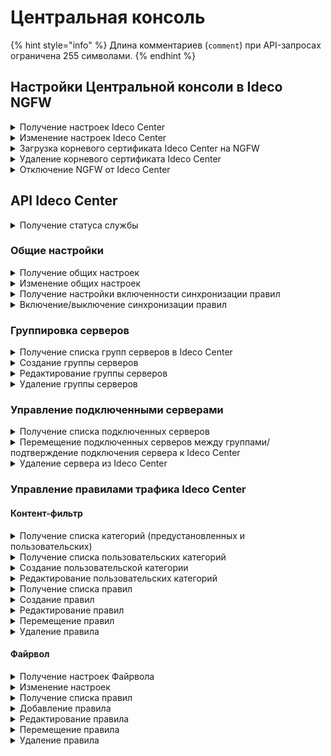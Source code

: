   # Центральная консоль

{% hint style="info" %}
Длина комментариев (`comment`) при API-запросах ограничена 255 символами.
{% endhint %}

## Настройки Центральной консоли в Ideco NGFW

<details>
<summary>Получение настроек Ideco Center</summary>

```
GET /central_console/settings
```

**Ответ на успешный запрос:**

```json5
{
    "cc_server": "string" | "null",
    "last_connect": "integer" | "null",
    "last_sync": "integer" | "null",
    "root_ca": "string" | "null"
}
```

* `cc_server` - доменное имя или IP-адрес центральной консоли;
* `last_connect` - timestamp последней успешной синхронизации данных;
* `last_sync` - timestamp;
* `root_ca` - корневой сертификат в формате PEM.

</details>

<details>
<summary>Изменение настроек Ideco Center</summary>

```
PATCH /central_console/settings
```

**Json-тело запроса:**

```json5
{
    "cc_server": "string" | "null"
}
```
</details>

<details>
<summary>Загрузка корневого сертификата Ideco Center на NGFW</summary>

```
POST /central_console/root_ca
```

В тело запроса поместите содержимое корневого сертификата, скачанного в Ideco Center. Для этого откройте сертификат в текстовом редакторе и скопируйте текст.

</details>

<details>
<summary>Удаление корневого сертификата Ideco Center</summary>

```
DELETE /central_console/root_ca
```

**Ответ на успешный запрос:** 200 OK

</details>

<details>
<summary>Отключение NGFW от Ideco Center</summary>

```
DELETE /central_console/settings
```

**Ответ на успешный запрос:** 200 OK

</details>

## API Ideco Center

<details>
<summary>Получение статуса службы</summary>

```
GET /servers/status
```

**Ответ на успешный запрос:**

```json5
{
    "name": "string",
    "status": "active | activating | deactivating | failed | inactive | reloading",
    "msg": ["string"]
}
```

* `name` - название службы;
* `status` - текущее состояние службы;
* `msg` - список строк, описывающих состояние службы.

</details>

### Общие настройки

<details>
<summary>Получение общих настроек</summary>

```
GET /servers/setting
```

**Ответ на успешный запрос:** 

```json5
{
    "domain": "string" | "null"
}
```

* `domain` - внешний адрес Ideco Center (IP-адрес или доменное имя).

</details>

<details>
<summary>Изменение общих настроек</summary>

```
PUT /servers/setting
```

**Json-тело запроса:**

```json5
{
    "domain": "string" | "null"
}
```

**Ответ на успешный запрос:** 200 OK

</details>

<details>
<summary>Получение настройки включенности синхронизации правил</summary>

```
GET /servers/state
```

**Ответ на успешный запрос:**

```json5
{
    "enabled": "boolean"
}
```

</details>

<details>
<summary>Включение/выключение синхронизации правил</summary>

```
PUT /servers/state
```

**Json-тело запроса:**

```json5
{
    "enabled": "boolean"
}
```

**Ответ на успешный запрос:** 200 OK

</details>

### Группировка серверов

<details>
<summary>Получение списка групп серверов в Ideco Center</summary>

```
GET /servers/groups
```

**Пример ответа на успешный запрос:**

```json5
[
    {
        "comment": "",
        "name": "Группа 1",
        "parent_id": "f3ffde22-a562-4f43-ac04-c40fcec6a88c",
        "id": "e37ec0bb-fc27-406f-bd24-d0e89200561d"
    },
    {
        "comment": "",
        "name": "Корневая группа",
        "parent_id": null,
        "id": "f3ffde22-a562-4f43-ac04-c40fcec6a88c"
    },
    ...
]
```

* `id` - идентификатор группы;
* `comment` - комментарий, может быть пустым;
* `name` - название группы серверов;
* `parent_id` - идентификатор родительской группы серверов.

</details>

<details>
<summary>Создание группы серверов</summary>

```
POST /servers/groups
```

**Json-тело запроса:**

```json5
{
    "comment": "string",
    "name": "string",
    "parent_id": "string"
}
```

* `name` - название группы;
* `parent_id` - идентификатор родительской группы (если группа входит в Корневую группу, идентификатор Корневой группы);
* `comment` - комментарий, может быть пустым.

**Ответ на успешный запрос:**

```json5
{
    "id": "string" // (идентификатор созданной группы)
}
```

</details>

<details>
<summary>Редактирование группы серверов</summary>

```
PATCH /servers/groups/<id группы серверов>
```

**Json-тело запроса:**

```json5
{
    "comment": "string",
    "name": "string",
    "parent_id": "string"
}
```

**Ответ на успешный запрос:** 200 OK

</details>

<details>
<summary>Удаление группы серверов</summary>

```
DELETE /servers/groups/<id группы серверов>
```

**Ответ на успешный запрос:** 200 OK

</details>

### Управление подключенными серверами

<details>
<summary>Получение списка подключенных серверов</summary>

```
GET /servers/servers
```

**Ответ на успешный запрос:**

```json5
[
    {
        "id": "string",
        "parent_id": "string",
        "version": {
          "major": "integer",
          "minor": "integer",
          "build": "integer",
          "timestamp": "integer",
          "vendor": "Ideco",
          "product": "UTM",
          "kind": "FSTEK" | "VPP" | "STANDARD" | "BPF",
          "release_type": "release" | "beta" | "devel"
    },
        "cl_tunnel_addr": "string",
        "title": "string",
        "approved": "bool",
        "last_sync": "int | null",
        "last_connect": "int",
        "utm_login_secret": "string",
        "comment": "string"
    },
    ...
]
```

* `id` - идентификатор сервера;
* `parent_id` - идентификатор группы, в которую входит сервер;
* `version` - версия сервера:
  * `major` - мажорный номер версии;
  * `minor` - минорный номер версии;
  * `build` - номер сборки;
  * `timestamp` - время выхода версии;
  * `vendor` - вендор ("Ideco");
  * `product` - код продукта;
  * `kind` - вид продукта;
  * `release_type` - тип релиза;
* `cl_tunnel_addr` - IPv6-адрес сервера внутри WireGuard-туннеля;
* `title` - название сервера;
* `approved` - флаг, означающий, подтверждено ли подключение сервера в Ideco Center;
* `last_sync` - timestamp последней успешной синхронизации данных;
* `last_connect` - timestamp последнего успешного подключения;
* `utm_login_secret` - секретное значение для отправки в URL авторизации Ideco Center в Ideco NGFW;
* `version_diff` - разница мажорных версий Ideco Center и NGFW. Если значение равно нулю - мажор одинаковый, больше нуля - версия Ideco Center выше, меньше нуля - версия NGFW выше.
* `comment` - комментарий, максимальная длина - 255 символов, может быть пустым.

</details>

<details>
<summary>Перемещение подключенных серверов между группами/подтверждение подключения сервера к Ideco Center</summary>

```
PATCH /servers/servers/<id сервера>
```

**Json-тело запроса:**

```json5
{
    "parent_id": "string",
    "approved": "boolean"
}
```

**Ответ на успешный запрос:** 200 OK

При добавлении нового сервера ему автоматически присваивается parent_id Корневой группы.

После подтверждения подключения сервера (установки approved=true) менять это свойство нельзя (для удаления сервера вызывается метод DELETE)

</details>

<details>
<summary>Удаление сервера из Ideco Center</summary>

```
DELETE /servers/servers/<id сервера>
```

**Ответ на успешный запрос:** 200 OK

</details>

### Управление правилами трафика Ideco Center

#### Контент-фильтр

<details>
<summary>Получение списка категорий (предустановленных и пользовательских)</summary>

```
GET /content-filter/categories
```

**Ответ на успешный запрос:**

```json5
[
    {
        "id": "string",
        "type": "string",
        "name": "string",
        "comment": "string"
    },
    ...
]
```

* `id` - номер категории в формате `users.id.1` или `extended.id.1`.
* `type` - тип категории:
  * `users` - пользовательские категории;
  * `extended` - расширенные категории (SkyDNS);
  * `files` - категории для файлов;
  * `special` - специальные предопределенные категории (Прямое обращение по IP, Все категоризированные запросы, Все некатегоризированные запросы, Все запросы).
  * `other` - остальные категории.
* `name` - имя категории (для отображения пользователю).
* `comment` - описание категории (для отображения пользователю).

</details>

<details>
<summary>Получение списка пользовательских категорий</summary>

```
GET /content-filter/users_categories
```

**Ответ на успешный запрос:**

```json5
[
    {
        "id": "string", // (номер категории, вида - users.id.1)
        "name": "string", // (название категории, не пустая строка)
        "comment": "string",
        "urls": ["string"]
    },
    ...
]
```

* `urls` - список адресов. Полный путь до страницы или только доменное имя, любое количество любых символов.

</details>

<details>

<summary>Создание пользовательской категории</summary>

```
POST /content-filter/users_categories
```

**Json-тело запроса:**

```json5
{
    "name": "string",
    "comment": "string",
    "urls": [ "string" ]
}
```

**Ответ на успешный запрос:**

```json5
{
    "id": "string"
}
```

</details>

<details>

<summary>Редактирование пользовательских категорий</summary>

```
PUT /content-filter/users_categories/<id категории>
```

**Json-тело запроса:**

```json5
{
    "name": "string",
    "comment": "string",
    "urls": ["string"]
}
```

**Ответ на успешный запрос:**

```json5
{
    "id": "string",
    "name": "string",
    "comment": "string",
    "urls": [ "string" ]
}
```

</details>

<details>
<summary>Получение списка правил</summary>

* `GET /content-filter/rules/before?groups=[UUID1,UUID2]` - начальные правила;
* `GET /content-filter/rules/after?groups=[UUID1,UUID2]` - конечные правила.
  * `UUID1` - идентификатор группы серверов в Центральной консоли (`id`).

**Ответ на успешный запрос:**

```json5
[
    {
        "id": "integer",
        "parent_id": "string",
        "name": "string",
        "comment": "string",
        "aliases": [ "string" ],
        "categories": [ "string" ],
        "http_methods": ["string"],
        "content_types": ["string"],
        "access": "allow" | "deny" | "bump" | "redirect",
        "redirect_url": "string" | "null",
        "enabled": "boolean",
        "timetable": [ "string" ]
    },
    ...
]
```

* `id` - идентификатор правила;
* `parent_id` - идентификатор группы серверов, к которой применяется правило;
* `name` - название правила, не пустая строка;
* `comment` - комментарий (максимальная длина - 255 символов), может быть пустым;
* `aliases` - список идентификаторов алиасов (поле Применяется для);
* `categories` - список идентификаторов категорий сайтов;
* `http_methods` - список методов HTTP. Доступен выбор из списка: GET, POST, PUT, DELETE, HEAD, OPTIONS, PATCH, TRACE, CONNECT;
* `content_types` -  список mime types;
* `access` - действие, которое необходимо выполнить в правиле, строка, может принимать три значения:
  * `allow` - разрешить данный запрос;
  * `deny` - запретить запрос и показать страницу блокировки;
  * `bump`- расшифровать запрос;
  * `redirect`: перенаправить запрос на `redirect_url`.
* `redirect_url` - адрес, на который перенаправляются запросы. `String` при `access` = `redirect` и `null` при остальных вариантах `access`;
* `enabled`: правило включено (true) или выключено (false);
* `timetable` - время действия.

</details>

<details>
<summary>Создание правил</summary>

* `POST /content-filter/rules/before?anchor_item_id=123&insert_after={true|false}` - создание начального правила;
* `POST /content-filter/rules/after?anchor_item_id=123&insert_after={true|false}` - создание конечного правила.

**Json-тело запроса:**

```json5
{
    "parent_id": "string", (идентификатор группы серверов, к которой будет применяться правило)
    "name": "string",
    "comment": "string",
    "aliases": [ "string" ],
    "categories": [ "string" ],
    "http_methods": ["string"],
    "content_types": ["string"],
    "access": "allow" | "deny" | "bump" | "redirect",
    "redirect_url": "string" | "null",
    "enabled": "boolean",
    "timetable": [ "string" ]
}
```

* `id` - идентификатор правила;
* `parent_id` - идентификатор родительской группы;
* `name` - название правила, не может быть пустым;
* `comment` - комментарий, может быть пустым (максимальная длина - 255 символов);
* `aliases` - список идентификаторов алиасов (поле Применяется для);
* `categories` - список идентификаторов категорий;
* `http_methods` - список методов HTTP. Доступен выбор из списка: GET, POST, PUT, DELETE, HEAD, OPTIONS, PATCH, TRACE, CONNECT;
* `content_types` -  список mime types;
* `access` - действие, которое необходимо выполнить в правиле:
  * `allow` - разрешить запрос;
  * `deny` - запретить запрос и показать страницу блокировки;
  * `bump` - расшифровать запрос;
  * `redirect` - перенаправить запрос на `redirect_url`;
* `redirect_url` - адрес, на который перенаправляются запросы. `String` при `access` = `redirect` и `null` при остальных вариантах `access`;
* `enabled` - правило включено (true) или выключено (false);
* `timetable` - время действия.

<<<<<<< HEAD

=======
>>>>>>> 7ef459e5 (ICS-39722 УТМ. Привести API в соответствие с редполитикой)
**Ответ на успешный запрос:**

```json5
{
    "id": "integer"
}
```

* `id` - идентификатор созданного правила.

</details>

<details>
<summary>Редактирование правил</summary>

* `PATCH /content-filter/rules/before/<id правила>` - изменение начального правила;
* `PATCH /content-filter/rules/after/<id правила>` - изменение конечного правила.

**Json-тело запроса:**

```json5
{
    "name": "string",
    "comment": "string",
    "parent_id": "string",
    "aliases": [ "string" ],
    "categories": [ "string" ],
    "http_methods": ["string"],
    "content_types": ["string"],
    "access": "allow" | "deny" | "bump" | "redirect",
    "redirect_url": "string" | "null",
    "enabled": "boolean",
    "timetable": [ "string" ]
}
```

* `id` - идентификатор правила;
* `parent_id` - идентификатор родительской группы;
* `name` - название правила, не может быть пустым;
* `comment` - комментарий, может быть пустым (максимальная длина - 255 символов);
* `aliases` - список идентификаторов алиасов (поле Применяется для);
* `categories` - список идентификаторов категорий;
* `http_methods` - список методов HTTP. Доступен выбор из списка: GET, POST, PUT, DELETE, HEAD, OPTIONS, PATCH, TRACE, CONNECT;
* `content_types` -  список mime types;
* `access` - действие, которое необходимо выполнить в правиле:
  * `allow` - разрешить запрос;
  * `deny` - запретить запрос и показать страницу блокировки;
  * `bump` - расшифровать запрос;
  * `redirect` - перенаправить запрос на `redirect_url`;
* `redirect_url` - адрес, на который перенаправляются запросы. `String` при `access` = `redirect` и `null` при остальных вариантах `access`;
* `enabled` - правило включено (true) или выключено (false);
* `timetable` - время действия.

**Ответ на успешный запрос:** 200 OK

**Важно!** Чтобы переместить правило между группами серверов, измените его `parent_id`.

</details>

<details>
<summary>Перемещение правил</summary>

* `PATCH /content-filter/rules/before/move` - перемещение начального правила;
* `PATCH /content-filter/rules/after/move` - перемещение конечного правила.

**Json-тело запроса:**

```json5
{
    "params": {
      "id": "integer",
      "anchor_item_id": "integer",
      "insert_after": "boolean"
  }
}
```

* `id` - идентификатор перемещаемого правила;
* `anchor_item_id` - идентификатор правила, ниже или выше которого нужно поместить перемещаемое правило;
* `insert_after` - вставка до или после. Если `true`, то вставить правило сразу после указанного в `anchor_item_id`, если `false` - на месте указанного в `anchor_item_id`.

**Ответ на успешный запрос:** 200 OK

</details>

<details>
<summary>Удаление правила</summary>

* `DELETE /content-filter/rules/before/move` - перемещение начального правила;
* `DELETE /content-filter/rules/after/move` - перемещение конечного правила.

**Ответ на успешный запрос:** 200 OK

</details>

#### Файрвол

<details>
<summary>Получение настроек Файрвола</summary>

```
GET /firewall/state
```

**Ответ на успешный запрос:**

```json5
{
    "enabled": "boolean"
} 
```

* `enabled` - опция раздела **Файрвол**, включен (true) или отключен (false).
</details>

<details>
<summary>Изменение настроек</summary>

```
PUT /firewall/state
```

**Json-тело запроса:**

```json5
{
    "enabled": "boolean"
}  
```

**Ответ на успешный запрос:** 200 OK

</details>

<details>
<summary>Получение списка правил</summary>

* `GET /firewall/rules/forward/before?groups=[UUID1, UUID2]` - начальные правила раздела FORWARD;
* `GET /firewall/rules/forward/after?groups=[UUID1, UUID2]` - конечные правила раздела FORWARD;
* `GET /firewall/rules/input/before?groups=[UUID1, UUID2]` - начальные правила раздела INPUT;
* `GET /firewall/rules/input/after?groups=[UUID1, UUID2]` - конечные правила раздела INPUT.

**Ответ на успешный запрос:**

```json5
[
   "FilterRuleObject|DnatRuleObject|SnatRuleObject",
]
```

**Обьект FilterRuleObject**

```json5
{
  "id": "integer",
  "parent_id": "string",
  "enabled": "boolean",
  "protocol": "string",
  "source_addresses": [ "string" ],
  "source_addresses_negate": "boolean",
  "source_ports": [ "string" ],
  "incoming_interface": "string",
  "destination_addresses": [ "string" ],
  "destination_addresses_negate": "boolean",
  "destination_ports": [ "string" ],
  "outgoing_interface": "string",
  "hip_profiles": [ "string" ],
  "dpi_profile": "string",
  "dpi_enabled": "boolean",
  "ips_profile": "string",
  "ips_enabled": "boolean",
  "timetable": [ "string" ],
  "comment": "string",
  "action": "accept|drop"
}
```

* `id` - идентификатор правила.
* `parent_id` - идентификатор группы в Ideco Center, в которую входит сервер, или константа "f3ffde22-a562-4f43-ac04-c40fcec6a88c" (соответствует Корневой группе);
* `enabled` - включено (true) или выключено (false) правило;
* `protocol` - протокол;
* `source_addresses` - адрес источника;
* `source_addresses_negate` - инвертировать адрес источника;
* `source_ports` - порты источников, список идентификаторов алиасов;
* `incoming_interface` - зона источника;
* `destination_addresses` - адрес назначения;
* `destination_addresses_negate` - инвертировать адрес назначения;
* `destination_ports` - порты назначения;
* `outgoing_interface` - зона назначения;
* `hip_profiles` - HIP-профили;
* `dpi_profile` - строка в формате UUID, идентификатор профиля DPI. Не может быть пустой строкой, если `dpi_enabled` = `true`;
* `dpi_enabled` - включена/выключена обработка с помощью модуля **Контроль приложений**;
* `ips_profile` - строка в формате UUID, идентификатор профиля IPS. Не может быть пустой строкой, если `ips_enabled` = `true`;
* `ips_enabled` - включена/выключена обработка с помощью модуля **Предотвращение вторжений**;
* `timetable` - время действия;
* `comment` - комментарий (может быть пустым);
* `action` - действие:
  * `accept` - разрешить;
  * `drop` - запретить.

**Обьект DnatRuleObject**

```json5
{
   "id": "integer",
   "parent_id": "string",
   "enabled": "boolean",
   "protocol": "string",
   "source_addresses": [ "string" ],
   "source_addresses_negate": "boolean",
   "source_ports": [ "string" ],
   "incoming_interface": "string",
   "destination_addresses": [ "string" ],
   "destination_addresses_negate": "boolean",
   "destination_ports": [ "string" ],
   "timetable": [ "string" ],
   "comment": "string",
   "action": "accept | dnat",
   "change_destination_address": "null | string",
   "change_destination_port": "null | string"
}
```

* `action` - действие:
  * `accept` - разрешить;
  * `dnat` - производить DNAT.
* `change_destination_address` - IP-адрес или диапазон IP-адресов для замены назначения, или `null`, если `action` = `accept`;
* `change_destination_port` - порт или диапазон портов для замены значения, или `null`, если `action` = `accept`.

**Обьект SnatRuleObject**

```json5
{
   "id": "integer",
   "parent_id": "string",
   "enabled": "boolean",
   "protocol": "string",
   "source_addresses": [ "string" ],
   "source_addresses_negate": "boolean",
   "source_ports": [ "string" ],
   "destination_addresses": [ "string" ],
   "destination_addresses_negate": "boolean",
   "destination_ports": [ "string" ],
   "outgoing_interface": "string",
   "timetable": [ "string" ],
   "comment": "string",
   "action": "accept | snat",
   "change_source_address": "null | string"
}
```

* `action` - действие:
  * `accept` - разрешить;
  * `snat` - производить SNAT.
* `change_destination_address` - IP-адрес для замены источника, или `null`, если `action` = `accept`.

</details>

<details>
<summary>Добавление правила</summary>

* `POST /firewall/rules/forward/before?anchor_item_id=123&insert_after={true|false}` - начальное правило в раздел FORWARD;
* `POST /firewall/rules/forward/after?anchor_item_id=123&insert_after={true|false}` - конечное правило в раздел FORWARD;
* `POST /firewall/rules/input/before?anchor_item_id=123&insert_after={true|false}` - начальное правило в раздел INPUT;
* `POST /firewall/rules/input/after?anchor_item_id=123&insert_after={true|false}` - конечное правило в раздел INPUT.

  * `anchor_item_id` - идентификатор правила, ниже или выше которого нужно создать новое. Если отсутствует, то новое правило будет добавлено в конец таблицы.
  * `insert_after` - вставка до или после. Если значение `true` или отсутствует, то новое правило будет добавлено сразу после указанного в `anchor_item_id`. Если `false` - на месте указанного в `anchor_item_id`.

**Json-тело запроса:**

```json5
[
   "FilterRuleObject|DnatRuleObject|SnatRuleObject",
]
```

* В запросе не должно быть `id`, так как правило ещё не создано и не имеет идентификатора.

**Ответ на успешный запрос:**

```json5
{
    "id": "integer"
}
```

</details>

<details>
<summary>Редактирование правила</summary>

* `PUT /firewall/rules/forward/before/<id правила>` - раздел FORWARD, начальное правило;
* `PUT /firewall/rules/forward/after/<id правила>` - раздел FORWARD, конечное правило;
* `PUT /firewall/rules/input/before/<id правила>` - раздел INPUT, начальное правило;
* `PUT /firewall/rules/input/after/<id правила>` - раздел INPUT, конечное правило.

**Json-тело запроса:**

```json5
[
   "FilterRuleObject|DnatRuleObject|SnatRuleObject",
]
```

**Ответ на успешный запрос:** 200 OK

**Важно!** Чтобы переместить правило между группами серверов, измените его `parent_id`.

</details>

<details>
<summary>Перемещение правила</summary>

* `PATCH /firewall/rules/forward/before/move` - раздел FORWARD, начальное правило;
* `PATCH /firewall/rules/forward/after/move` - раздел FORWARD, конечное правило;
* `PATCH /firewall/rules/input/before/move` - раздел INPUT, начальное правило;
* `PATCH /firewall/rules/input/after/move` - раздел INPUT, конечное правило.

**Json-тело запроса:**

```json5
{
    "params": {
      "id": "integer",
      "anchor_item_id": "integer",
      "insert_after": "boolean"
  }
}
```

* `id` - идентификатор перемещаемого правила;
* `anchor_item_id` - идентификатор правила, ниже или выше которого нужно поместить перемещаемое правило;
* `insert_after` - вставка до или после. Если `true`, то вставить правило сразу после указанного в `anchor_item_id`, если `false` - на месте указанного в `anchor_item_id`.

**Ответ на успешный запрос:** 200 OK

</details>

<details>
<summary>Удаление правила</summary>

* `DELETE /firewall/rules/forward/before/<id правила>` - раздел FORWARD, начальное правило;
* `DELETE /firewall/rules/forward/after/<id правила>` - раздел FORWARD, конечное правило;
* `DELETE /firewall/rules/input/before/<id правила>` - раздел INPUT, начальное правило;
* `DELETE /firewall/rules/input/after/<id правила>` - раздел INPUT, конечное правило.

**Ответ на успешный запрос:** 200 OK

</details>